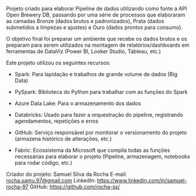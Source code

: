 Projeto criado para elaborar Pipeline de dados utilizando como fonte a API Open Brewery DB, passando por uma série de processos que elaboraram as camadas Bronze (dados brutos e padronizados), Prata (dados submetidos a limpezas e ajustes) e Ouro (dados prontos para consumo).

O objetivo final foi preparar um ambiente que recebe os dados brutos e os preparam para serem utilizados na montagem de relatórios/dashboards em ferramentas de DataViz (Power BI, Looker Studio, Tableau, etc.)

Este projeto utilizou os seguintes recursos:

- Spark: Para lapidação e trabalhos de grande volume de dados (Big Data)

- PySpark: Biblioteca do Python para trabalhar com as funções do Spark

- Azure Data Lake: Para o armazenamento dos dados 

- Databricks: Usado para fazer a orquestração do pipeline, registrando agendamentos, repetições e erros

- GitHub: Serviço responsável por monitorar o versionamento do projeto (armazena histórico de alterações, etc.)

- Fabric: Ecossistema da Microsoft que compila todas as funções necessárias para elaborar o projeto (Pipeline, armazenagem, notebooks para rodar código, etc.)

Criador do projeto: Samuel Silva da Rocha
E-mail: rocha.samu.97@gmail.com
LinkedIn: https://www.linkedin.com/in/samuel-rocha-97
GitHub: https://github.com/rocha-ss/

